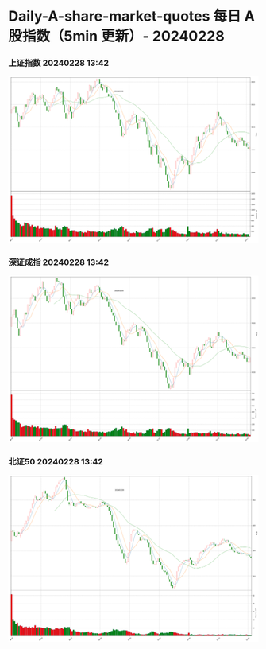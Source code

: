 
# Daily-A-share-market-quotes 每日 A 股指数（5min 更新）- 20240228

### 上证指数 20240228 13:42
![](./fig/2024/2/20240228-sh000001.png)

### 深证成指 20240228 13:42
![](./fig/2024/2/20240228-sz399001.png)

### 北证50 20240228 13:42
![](./fig/2024/2/20240228-bj899050.png)
